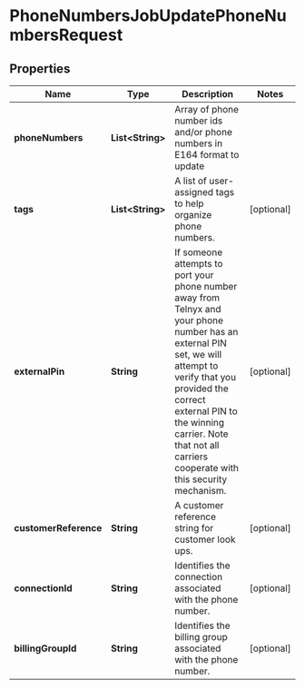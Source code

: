 

# PhoneNumbersJobUpdatePhoneNumbersRequest

## Properties

Name | Type | Description | Notes
------------ | ------------- | ------------- | -------------
**phoneNumbers** | **List&lt;String&gt;** | Array of phone number ids and/or phone numbers in E164 format to update | 
**tags** | **List&lt;String&gt;** | A list of user-assigned tags to help organize phone numbers. |  [optional]
**externalPin** | **String** | If someone attempts to port your phone number away from Telnyx and your phone number has an external PIN set, we will attempt to verify that you provided the correct external PIN to the winning carrier. Note that not all carriers cooperate with this security mechanism. |  [optional]
**customerReference** | **String** | A customer reference string for customer look ups. |  [optional]
**connectionId** | **String** | Identifies the connection associated with the phone number. |  [optional]
**billingGroupId** | **String** | Identifies the billing group associated with the phone number. |  [optional]



